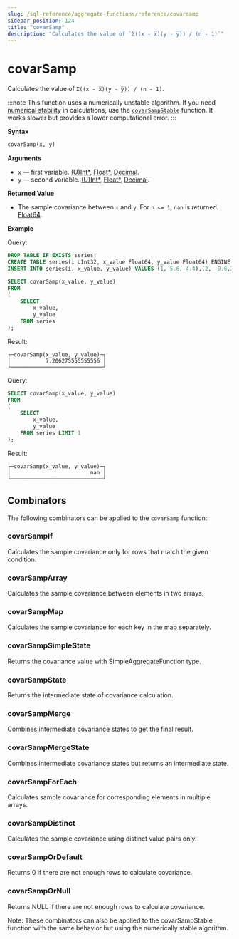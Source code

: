 ```yaml
---
slug: /sql-reference/aggregate-functions/reference/covarsamp
sidebar_position: 124
title: "covarSamp"
description: "Calculates the value of `Σ((x - x̅)(y - y̅)) / (n - 1)`"
---
```


# covarSamp

Calculates the value of `Σ((x - x̅)(y - y̅)) / (n - 1)`.

:::note
This function uses a numerically unstable algorithm. If you need [numerical stability](https://en.wikipedia.org/wiki/Numerical_stability) in calculations, use the [`covarSampStable`](../reference/covarsamp.md) function. It works slower but provides a lower computational error.
:::

**Syntax**

```sql
covarSamp(x, y)
```

**Arguments**

- `x` — first variable. [(U)Int*](../../data-types/int-uint.md), [Float*](../../data-types/float.md), [Decimal](../../data-types/decimal.md).
- `y` — second variable. [(U)Int*](../../data-types/int-uint.md), [Float*](../../data-types/float.md), [Decimal](../../data-types/decimal.md).

**Returned Value**

- The sample covariance between `x` and `y`. For `n <= 1`, `nan` is returned. [Float64](../../data-types/float.md).

**Example**

Query:

```sql
DROP TABLE IF EXISTS series;
CREATE TABLE series(i UInt32, x_value Float64, y_value Float64) ENGINE = Memory;
INSERT INTO series(i, x_value, y_value) VALUES (1, 5.6,-4.4),(2, -9.6,3),(3, -1.3,-4),(4, 5.3,9.7),(5, 4.4,0.037),(6, -8.6,-7.8),(7, 5.1,9.3),(8, 7.9,-3.6),(9, -8.2,0.62),(10, -3,7.3);
```

```sql
SELECT covarSamp(x_value, y_value)
FROM
(
    SELECT
        x_value,
        y_value
    FROM series
);
```

Result:

```reference
┌─covarSamp(x_value, y_value)─┐
│           7.206275555555556 │
└─────────────────────────────┘
```

Query:

```sql
SELECT covarSamp(x_value, y_value)
FROM
(
    SELECT
        x_value,
        y_value
    FROM series LIMIT 1
);

```

Result:

```reference
┌─covarSamp(x_value, y_value)─┐
│                         nan │
└─────────────────────────────┘
```

## Combinators

The following combinators can be applied to the `covarSamp` function:

### covarSampIf
Calculates the sample covariance only for rows that match the given condition.

### covarSampArray
Calculates the sample covariance between elements in two arrays.

### covarSampMap
Calculates the sample covariance for each key in the map separately.

### covarSampSimpleState
Returns the covariance value with SimpleAggregateFunction type.

### covarSampState
Returns the intermediate state of covariance calculation.

### covarSampMerge
Combines intermediate covariance states to get the final result.

### covarSampMergeState
Combines intermediate covariance states but returns an intermediate state.

### covarSampForEach
Calculates sample covariance for corresponding elements in multiple arrays.

### covarSampDistinct
Calculates the sample covariance using distinct value pairs only.

### covarSampOrDefault
Returns 0 if there are not enough rows to calculate covariance.

### covarSampOrNull
Returns NULL if there are not enough rows to calculate covariance.

Note: These combinators can also be applied to the covarSampStable function with the same behavior but using the numerically stable algorithm.


